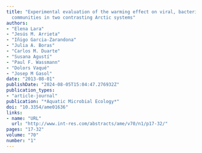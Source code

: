 ```yaml
---
title: "Experimental evaluation of the warming effect on viral, bacterial and protistan
  communities in two contrasting Arctic systems"
authors:
- "Elena Lara"
- "Jesús M. Arrieta"
- "Iñigo Garcia-Zarandona"
- "Julia A. Boras"
- "Carlos M. Duarte"
- "Susana Agustí"
- "Paul F. Wassmann"
- "Dolors Vaqué"
- "Josep M Gasol"
date: "2013-08-01"
publishDate: "2024-08-05T15:04:47.276932Z"
publication_types:
- "article-journal"
publication: "*Aquatic Microbial Ecology*"
doi: "10.3354/ame01636"
links:
- name: "URL"
  url: "http://www.int-res.com/abstracts/ame/v70/n1/p17-32/"
pages: "17-32"
volume: "70"
number: "1"
---
```

